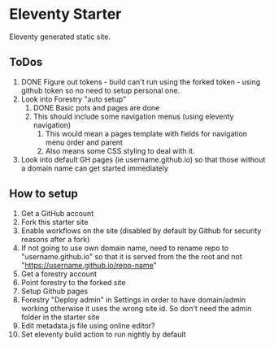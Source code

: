 # Eleventy Starter
Eleventy generated static site.

## ToDos

1. DONE Figure out tokens - build can't run using the forked token - using github token so no need to setup personal one.
2. Look into Forestry "auto setup"
    1. DONE Basic pots and pages are done
    1. This should include some navigation menus (using eleventy navigation)
        1. This would mean a pages template with fields for navigation menu order and parent
        1. Also means some CSS styling to deal with it.
3. Look into default GH pages (ie username.github.io) so that those without a domain name can get started immediately

## How to setup

1. Get a GitHub account
1. Fork this starter site
1. Enable workflows on the site (disabled by default by Github for security reasons after a fork)
1. If not going to use own domain name, need to rename repo to "username.github.io" so that it is served from the the root and not "https://username.github.io/repo-name" 
1. Get a forestry account
1. Point forestry to the forked site
3. Setup Github pages
2. Forestry "Deploy admin" in Settings in order to have domain/admin working otherwise it uses the wrong site id. So don't need the admin folder in the starter site
4. Edit metadata.js file using online editor?
5. Set eleventy build action to run nightly by default